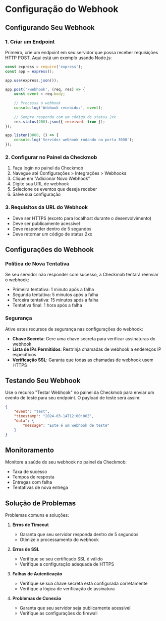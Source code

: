 # Configuração do Webhook

## Configurando Seu Webhook

### 1. Criar um Endpoint

Primeiro, crie um endpoint em seu servidor que possa receber requisições HTTP POST. Aqui está um exemplo usando Node.js:

```javascript
const express = require('express');
const app = express();

app.use(express.json());

app.post('/webhook', (req, res) => {
    const event = req.body;
    
    // Processa o webhook
    console.log('Webhook recebido:', event);
    
    // Sempre responda com um código de status 2xx
    res.status(200).json({ received: true });
});

app.listen(3000, () => {
    console.log('Servidor webhook rodando na porta 3000');
});
```

### 2. Configurar no Painel da Checkmob

1. Faça login no painel da Checkmob
2. Navegue até Configurações > Integrações > Webhooks
3. Clique em "Adicionar Novo Webhook"
4. Digite sua URL de webhook
5. Selecione os eventos que deseja receber
6. Salve sua configuração

### 3. Requisitos da URL do Webhook

- Deve ser HTTPS (exceto para localhost durante o desenvolvimento)
- Deve ser publicamente acessível
- Deve responder dentro de 5 segundos
- Deve retornar um código de status 2xx

## Configurações do Webhook

### Política de Nova Tentativa

Se seu servidor não responder com sucesso, a Checkmob tentará reenviar o webhook:

- Primeira tentativa: 1 minuto após a falha
- Segunda tentativa: 5 minutos após a falha
- Terceira tentativa: 15 minutos após a falha
- Tentativa final: 1 hora após a falha

### Segurança

Ative estes recursos de segurança nas configurações do webhook:

- **Chave Secreta**: Gere uma chave secreta para verificar assinaturas do webhook
- **Lista de IPs Permitidos**: Restrinja chamadas de webhook a endereços IP específicos
- **Verificação SSL**: Garanta que todas as chamadas de webhook usem HTTPS

## Testando Seu Webhook

Use o recurso "Testar Webhook" no painel da Checkmob para enviar um evento de teste para seu endpoint. O payload de teste será assim:

```json
{
    "event": "test",
    "timestamp": "2024-03-14T12:00:00Z",
    "data": {
        "message": "Este é um webhook de teste"
    }
}
```

## Monitoramento

Monitore a saúde do seu webhook no painel da Checkmob:

- Taxa de sucesso
- Tempos de resposta
- Entregas com falha
- Tentativas de nova entrega

## Solução de Problemas

Problemas comuns e soluções:

1. **Erros de Timeout**
   - Garanta que seu servidor responda dentro de 5 segundos
   - Otimize o processamento do webhook

2. **Erros de SSL**
   - Verifique se seu certificado SSL é válido
   - Verifique a configuração adequada de HTTPS

3. **Falhas de Autenticação**
   - Verifique se sua chave secreta está configurada corretamente
   - Verifique a lógica de verificação de assinatura

4. **Problemas de Conexão**
   - Garanta que seu servidor seja publicamente acessível
   - Verifique as configurações do firewall 